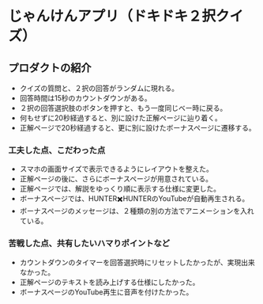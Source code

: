 # じゃんけんアプリ（ドキドキ２択クイズ）
## プロダクトの紹介
- クイズの質問と、２択の回答がランダムに現れる。
- 回答時間は15秒のカウントダウンがある。
- ２択の回答選択肢のボタンを押すと、もう一度同じベー時に戻る。
- 何もせずに20秒経過すると、別に設けた正解ページに辿り着く。
- 正解ページで20秒経過すると、更に別に設けたボーナスページに遷移する。
### 工夫した点、こだわった点
- スマホの画面サイズで表示できるようにレイアウトを整えた。
- 正解ページの後に、さらにボーナスページが用意されている。
- 正解ページでは、解説をゆっくり順に表示する仕様に変更した。
- ボーナスページでは、HUNTER✖️HUNTERのYouTubeが自動再生される。
- ボーナスページのメッセージは、２種類の別の方法でアニメーションを入れている。
### 苦戦した点、共有したいハマりポイントなど
- カウントダウンのタイマーを回答選択時にリセットしたかったが、実現出来なかった。
- 正解ページのテキストを読み上げする仕様にしたかった。
- ボーナスページのYouTube再生に音声を付けたかった。